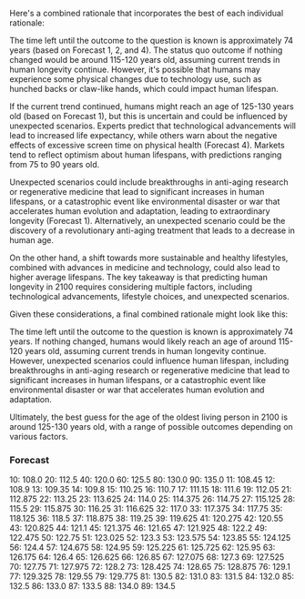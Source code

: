Here's a combined rationale that incorporates the best of each individual rationale:

The time left until the outcome to the question is known is approximately 74 years (based on Forecast 1, 2, and 4). The status quo outcome if nothing changed would be around 115-120 years old, assuming current trends in human longevity continue. However, it's possible that humans may experience some physical changes due to technology use, such as hunched backs or claw-like hands, which could impact human lifespan.

If the current trend continued, humans might reach an age of 125-130 years old (based on Forecast 1), but this is uncertain and could be influenced by unexpected scenarios. Experts predict that technological advancements will lead to increased life expectancy, while others warn about the negative effects of excessive screen time on physical health (Forecast 4). Markets tend to reflect optimism about human lifespans, with predictions ranging from 75 to 90 years old.

Unexpected scenarios could include breakthroughs in anti-aging research or regenerative medicine that lead to significant increases in human lifespans, or a catastrophic event like environmental disaster or war that accelerates human evolution and adaptation, leading to extraordinary longevity (Forecast 1). Alternatively, an unexpected scenario could be the discovery of a revolutionary anti-aging treatment that leads to a decrease in human age.

On the other hand, a shift towards more sustainable and healthy lifestyles, combined with advances in medicine and technology, could also lead to higher average lifespans. The key takeaway is that predicting human longevity in 2100 requires considering multiple factors, including technological advancements, lifestyle choices, and unexpected scenarios.

Given these considerations, a final combined rationale might look like this:

The time left until the outcome to the question is known is approximately 74 years. If nothing changed, humans would likely reach an age of around 115-120 years old, assuming current trends in human longevity continue. However, unexpected scenarios could influence human lifespan, including breakthroughs in anti-aging research or regenerative medicine that lead to significant increases in human lifespans, or a catastrophic event like environmental disaster or war that accelerates human evolution and adaptation.

Ultimately, the best guess for the age of the oldest living person in 2100 is around 125-130 years old, with a range of possible outcomes depending on various factors.

### Forecast

10: 108.0
20: 112.5
40: 120.0
60: 125.5
80: 130.0
90: 135.0
11: 108.45
12: 108.9
13: 109.35
14: 109.8
15: 110.25
16: 110.7
17: 111.15
18: 111.6
19: 112.05
21: 112.875
22: 113.25
23: 113.625
24: 114.0
25: 114.375
26: 114.75
27: 115.125
28: 115.5
29: 115.875
30: 116.25
31: 116.625
32: 117.0
33: 117.375
34: 117.75
35: 118.125
36: 118.5
37: 118.875
38: 119.25
39: 119.625
41: 120.275
42: 120.55
43: 120.825
44: 121.1
45: 121.375
46: 121.65
47: 121.925
48: 122.2
49: 122.475
50: 122.75
51: 123.025
52: 123.3
53: 123.575
54: 123.85
55: 124.125
56: 124.4
57: 124.675
58: 124.95
59: 125.225
61: 125.725
62: 125.95
63: 126.175
64: 126.4
65: 126.625
66: 126.85
67: 127.075
68: 127.3
69: 127.525
70: 127.75
71: 127.975
72: 128.2
73: 128.425
74: 128.65
75: 128.875
76: 129.1
77: 129.325
78: 129.55
79: 129.775
81: 130.5
82: 131.0
83: 131.5
84: 132.0
85: 132.5
86: 133.0
87: 133.5
88: 134.0
89: 134.5